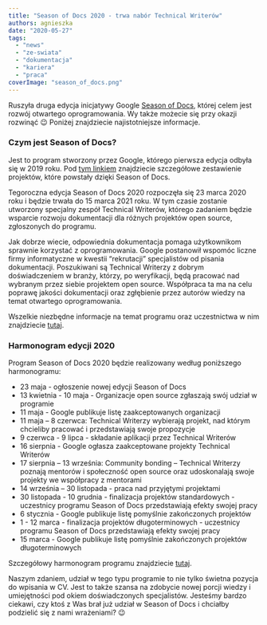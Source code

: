 ```yaml
---
title: "Season of Docs 2020 - trwa nabór Technical Writerów"
authors: agnieszka
date: "2020-05-27"
tags:
  - "news"
  - "ze-swiata"
  - "dokumentacja"
  - "kariera"
  - "praca"
coverImage: "season_of_docs.png"
---
```


Ruszyła druga edycja inicjatywy Google
[Season of Docs](https://developers.google.com/season-of-docs), której celem
jest rozwój otwartego oprogramowania. Wy także możecie się przy okazji rozwinąć
😉 Poniżej znajdziecie najistotniejsze informacje.

### Czym jest Season of Docs?

Jest to program stworzony przez Google, którego pierwsza edycja odbyła się w
2019 roku. Pod
[tym linkiem](https://developers.google.com/season-of-docs/docs/2019/participants)
znajdziecie szczegółowe zestawienie projektów, które powstały dzięki Season of
Docs.

Tegoroczna edycja Season of Docs 2020 rozpoczęła się 23 marca 2020 roku i będzie
trwała do 15 marca 2021 roku. W tym czasie zostanie utworzony specjalny zespół
Technical Writerów, którego zadaniem będzie wsparcie rozwoju dokumentacji dla
różnych projektów open source, zgłoszonych do programu.

Jak dobrze wiecie, odpowiednia dokumentacja pomaga użytkownikom sprawnie
korzystać z oprogramowania. Google postanowił wspomóc liczne firmy informatyczne
w kwestii “rekrutacji” specjalistów od pisania dokumentacji. Poszukiwani są
Technical Writerzy z dobrym doświadczeniem w branży, którzy, po weryfikacji,
będą pracować nad wybranym przez siebie projektem open source. Współpraca ta ma
na celu poprawę jakości dokumentacji oraz zgłębienie przez autorów wiedzy na
temat otwartego oprogramowania.

Wszelkie niezbędne informacje na temat programu oraz uczestnictwa w nim
znajdziecie [tutaj](https://developers.google.com/season-of-docs).

### Harmonogram edycji 2020

Program Season of Docs 2020 będzie realizowany według poniższego harmonogramu:

- 23 maja - ogłoszenie nowej edycji Season of Docs
- 13 kwietnia - 10 maja - Organizacje open source zgłaszają swój udział w
  programie
- 11 maja - Google publikuje listę zaakceptowanych organizacji
- 11 maja – 8 czerwca: Technical Writerzy wybierają projekt, nad którym
  chcieliby pracować i przedstawiają swoje propozycje
- 9 czerwca - 9 lipca - składanie aplikacji przez Technical Writerów
- 16 sierpnia - Google ogłasza zaakceptowane projekty Technical Writerów
- 17 sierpnia – 13 września: Community bonding – Technical Writerzy poznają
  mentorów i społeczność open source oraz udoskonalają swoje projekty we
  współpracy z mentorami
- 14 września – 30 listopada - praca nad przyjętymi projektami
- 30 listopada - 10 grudnia - finalizacja projektów standardowych - uczestnicy
  programu Season of Docs przedstawiają efekty swojej pracy
- 6 stycznia - Google publikuje listę pomyślnie zakończonych projektów
- 1 - 12 marca - finalizacja projektów długoterminowych - uczestnicy programu
  Season of Docs przedstawiają efekty swojej pracy
- 15 marca - Google publikuje listę pomyślnie zakończonych projektów
  długoterminowych

Szczegółowy harmonogram programu znajdziecie
[tutaj](https://developers.google.com/season-of-docs/docs/timeline).

Naszym zdaniem, udział w tego typu programie to nie tylko świetna pozycja do
wpisania w CV. Jest to także szansa na zdobycie nowej porcji wiedzy i
umiejętności pod okiem doświadczonych specjalistów. Jesteśmy bardzo ciekawi, czy
ktoś z Was brał już udział w Season of Docs i chciałby podzielić się z nami
wrażeniami? 😉
